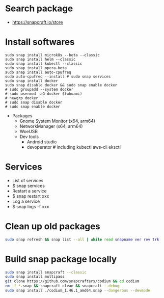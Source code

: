 Search package
======
* https://snapcraft.io/store

Install softwares
=====
```fish
sudo snap install microk8s --beta --classic
sudo snap install helm --classic
sudo snap install kubectl --classic
sudo snap install opera-beta
sudo snap install auto-cpufreq
sudo auto-cpufreq --install # sudo snap services
sudo snap install docker
sudo snap disable docker && sudo snap enable docker
# sudo groupadd --system docker
# sudo usermod -aG docker $(whoami)
# newgrp docker
# sudo snap disable docker
# sudo snap enable docker
```
* Packages
  * Gnome System Monitor (x64, arm64)
  * NetworkManager (x64, arm64)
  * WoeUSB
  * Dev tools
    * Android studio
    * devoperator # including kubectl aws-cli eksctl

Services
=====
* List of services
* $ snap services
* Restart a service
* $ snap restart xxx
* Log a service
* $ snap logs -f xxx

Clean up old packages
=====
```sh
sudo snap refresh && snap list --all | while read snapname ver rev trk pub notes; do if [[ $notes = *disabled* ]]; then sudo snap remove "$snapname" --revision="$rev"; fi; done
```

Build snap package locally
=====
```sh
sudo snap install snapcraft --classic
sudo snap install multipass
git clone https://github.com/snapcrafters/codium && cd codium
rm -f *.snap && snapcraft clean && snapcraft --debug
sudo snap install ./codium_1.46.1_amd64.snap --dangerous --devmode
```
